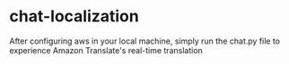 # chat-localization

After configuring aws in your local machine, simply run the   chat.py   file to experience Amazon Translate's real-time translation
